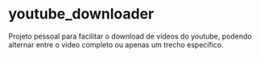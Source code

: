 # youtube_downloader
Projeto pessoal para facilitar o download de vídeos do youtube, podendo alternar entre o vídeo completo ou apenas um trecho específico.
